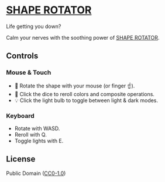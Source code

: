 # [SHAPE ROTATOR](https://ungoldman.github.io/shape-rotator/)

Life getting you down?

Calm your nerves with the soothing power of [SHAPE ROTATOR](https://ungoldman.github.io/shape-rotator/).

## Controls

### Mouse & Touch

- 🐁 Rotate the shape with your mouse (or finger ☝️).
- 🎲 Click the dice to reroll colors and composite operations.
- 💡 Click the light bulb to toggle between light & dark modes.

### Keyboard

- Rotate with WASD.
- Reroll with Q.
- Toggle lights with E.

## License

Public Domain ([CC0-1.0](https://spdx.org/licenses/CC0-1.0.html))
